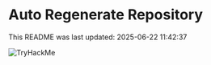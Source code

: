 # Auto Regenerate Repository

This README was last updated: 2025-06-22 11:42:37

 ![TryHackMe](https://tryhackme.com/badge/533634)